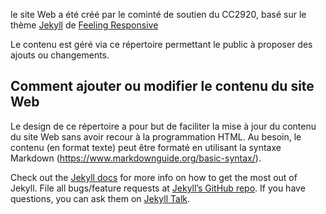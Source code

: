 le site Web a été créé par le cominté de soutien du CC2920, basé sur le thème [Jekyll](http://jekyllrb.com/) de [Feeling Responsive](http://phlow.github.io/feeling-responsive/)

Le contenu est géré via ce répertoire permettant le public à proposer des ajouts ou changements.

## Comment ajouter ou modifier le contenu du site Web
Le design de ce répertoire a pour but de faciliter la mise à jour du contenu du site Web sans avoir recour à la programmation HTML. 
Au besoin, le contenu (en format texte) peut être formaté en utilisant la syntaxe Markdown (<https://www.markdownguide.org/basic-syntax/>).



Check out the [Jekyll docs][jekyll-docs] for more info on how to get the most out of Jekyll. File all bugs/feature requests at [Jekyll’s GitHub repo][jekyll-gh]. If you have questions, you can ask them on [Jekyll Talk][jekyll-talk].

[jekyll-docs]: https://jekyllrb.com/docs/home
[jekyll-gh]:   https://github.com/jekyll/jekyll
[jekyll-talk]: https://talk.jekyllrb.com/